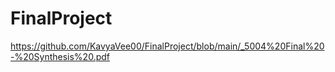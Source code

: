 # FinalProject

https://github.com/KavyaVee00/FinalProject/blob/main/_5004%20Final%20-%20Synthesis%20.pdf 
